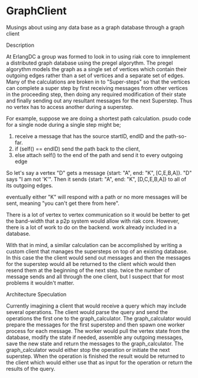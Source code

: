 GraphClient
===========

Musings about using any data base as a graph database through a graph client

Description

At ErlangDC a group was formed to look in to using riak core to imnplement a distributed graph database using the pregel algorythm.  The pregel algorythm models the graph as a single set of vertices which contain their outgoing edges rather than a set of vertices and a separate set of edges.  Many of the calculations are broken in to "Super-steps" so that the vertices can complete a super step by first receiving messages from other vertices in the proceeding step, then doing any required modification of their state and finally sending out any resultant messages for the next Superstep.  Thus no vertex has to access another during a superstep.

For example, suppose we are doing a shortest path calculation.  psudo code for a single node during a single step might be;

1.  receive a message that has the source startID, endID and the path-so-far.
2.  if (self() == endID) send the path back to the client,
3.  else attach self() to the end of the path and send it to every outgoing edge

So let's say a vertex "D" gets a message {start: "A", end: "K", [C,E,B,A]}.
"D" says "I am not 'K'".  Then it sends  {start: "A", end: "K", [D,C,E,B,A]} to all of its outgoing edges.  

eventually either "K" will respond with a path or no more messages will be sent, meaning "you can't get there from here".

There is a lot of vertex to vertex communication so it would be better to get the band-width that a p2p system would allow with riak core.  However, there is a lot of work to do on the backend.  work already included in a database.

With that in mind, a similar calculation can be accomplished by writing a custom client that manages the supersteps on top of an existing database.  In this case the the client would send out messages and then the messages for the superstep would all be returned to the client which would then resend them at the beginning of the next step.  twice the number of message sends and all through the one client, but I suspect that for most problems it wouldn't matter.  

Architecture Speculation

Currently imagining a client that would receive a query which may include several operations.  The client would parse the query and send the operations the first one to the graph_calculator.  The graph_calculator would prepare the messages for the first superstep and then spawn one worker process for each message.  The worker would pull the vertex state from the database, modify the state if needed, assemble any outgoing messages, save the new state and return the messages to the graph_calculator.  The graph_calculator would either stop the operation or initiate the next superstep. When the operation is finished the result would be returned to the client which would either use that as input for the operation or return the results of the query.